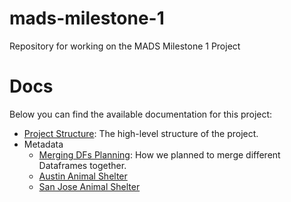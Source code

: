 # mads-milestone-1
Repository for working on the MADS Milestone 1 Project 

# Docs

Below you can find the available documentation for this project:

* [Project Structure](./docs/project_structure.md): The high-level structure of the project.
* Metadata
    * [Merging DFs Planning](./docs/metadata/merging-dfs-planning.md): How we planned to merge different Dataframes together.
    * [Austin Animal Shelter](./docs/metadata/austin_animal_shelter_metadata.md)
    * [San Jose Animal Shelter](./docs/metadata/san_jose_animal_shelter_metadata.md)
